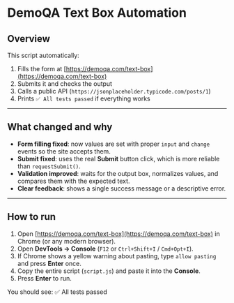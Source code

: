 # DemoQA Text Box Automation

## Overview
This script automatically:
1. Fills the form at [https://demoqa.com/text-box](https://demoqa.com/text-box)  
2. Submits it and checks the output  
3. Calls a public API (`https://jsonplaceholder.typicode.com/posts/1`)  
4. Prints `✅ All tests passed` if everything works

---

## What changed and why
- **Form filling fixed**: now values are set with proper `input` and `change` events so the site accepts them.  
- **Submit fixed**: uses the real **Submit** button click, which is more reliable than `requestSubmit()`.  
- **Validation improved**: waits for the output box, normalizes values, and compares them with the expected text.  
- **Clear feedback**: shows a single success message or a descriptive error.

---

## How to run
1. Open [https://demoqa.com/text-box](https://demoqa.com/text-box) in Chrome (or any modern browser).  
2. Open **DevTools → Console** (`F12` or `Ctrl+Shift+I` / `Cmd+Opt+I`).  
3. If Chrome shows a yellow warning about pasting, type `allow pasting` and press **Enter** once.  
4. Copy the entire script (`script.js`) and paste it into the **Console**.  
5. Press **Enter** to run.  

You should see:
✅ All tests passed